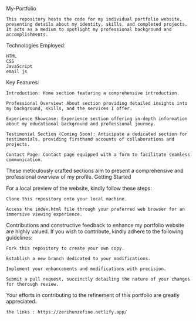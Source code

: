 My-Portfolio

    This repository hosts the code for my individual portfolio website, 
    presenting details about my identity, skills, and completed projects. 
    It acts as a medium to spotlight my professional background and accomplishments.

Technologies Employed:

    HTML
    CSS
    JavaScript
    email js
  
Key Features:

    Introduction: Home section featuring a comprehensive introduction.

    Professional Overview: About section providing detailed insights into my background, skills, and the services I offer.

    Experience Showcase: Experience section offering in-depth information about my educational background and professional journey.

    Testimonial Section (Coming Soon): Anticipate a dedicated section for testimonials, providing firsthand accounts of collaborations and projects.

    Contact Page: Contact page equipped with a form to facilitate seamless communication.

These meticulously crafted sections aim to present a comprehensive and professional overview of my profile.
Getting Started

For a local preview of the website, kindly follow these steps:

    Clone this repository onto your local machine.

    Access the index.html file through your preferred web browser for an immersive viewing experience.

Contributions and constructive feedback to enhance my portfolio website are highly valued. 
If you wish to contribute, kindly adhere to the following guidelines:

    Fork this repository to create your own copy.

    Establish a new branch dedicated to your modifications.

    Implement your enhancements and modifications with precision.

    Submit a pull request, succinctly detailing the nature of your changes for thorough review.

Your efforts in contributing to the refinement of this portfolio are greatly appreciated.

    the links : https://zerihunzefine.netlify.app/
